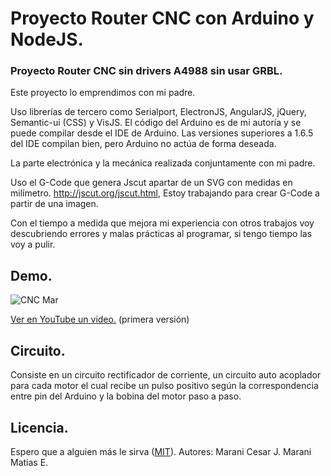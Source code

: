 # Proyecto Router CNC con Arduino y NodeJS.
### Proyecto Router CNC sin drivers A4988 sin usar GRBL.

Este proyecto lo emprendimos con mi padre.

Uso librerías de tercero como Serialport, ElectronJS, AngularJS, jQuery, Semantic-ui (CSS) y VisJS.
El código del Arduino es de mi autoría y se puede compilar desde el IDE de Arduino. Las versiones superiores a 1.6.5 del IDE compilan bien, pero Arduino no actúa de forma deseada.

La parte electrónica y la mecánica realizada conjuntamente con mi padre.

Uso el G-Code que genera Jscut apartar de un SVG  con medidas en milímetro. http://jscut.org/jscut.html, Estoy trabajando para crear G-Code a partir de una imagen.

Con el tiempo a medida que mejora mi experiencia con otros trabajos voy descubriendo errores y malas prácticas al programar, si tengo tiempo las voy a pulir.

## Demo.
![CNC Mar](https://github.com/MaraniMatias/router-cnc-nodejs-arduino/blob/dev/cnc-arduino-nodejs.jpg)

[Ver en YouTube un video.](https://youtu.be/3uy0TsIahks) (primera versión)

## Circuito.
Consiste en un circuito rectificador de corriente, un circuito auto acoplador para cada motor el cual recibe un pulso positivo según la correspondencia entre pin del Arduino y la bobina del motor paso a paso.

## Licencia.
Espero que a alguien más le sirva ([MIT](http://opensource.org/licenses/mit-license.php)).
Autores:
Marani Cesar J.
Marani Matias E.